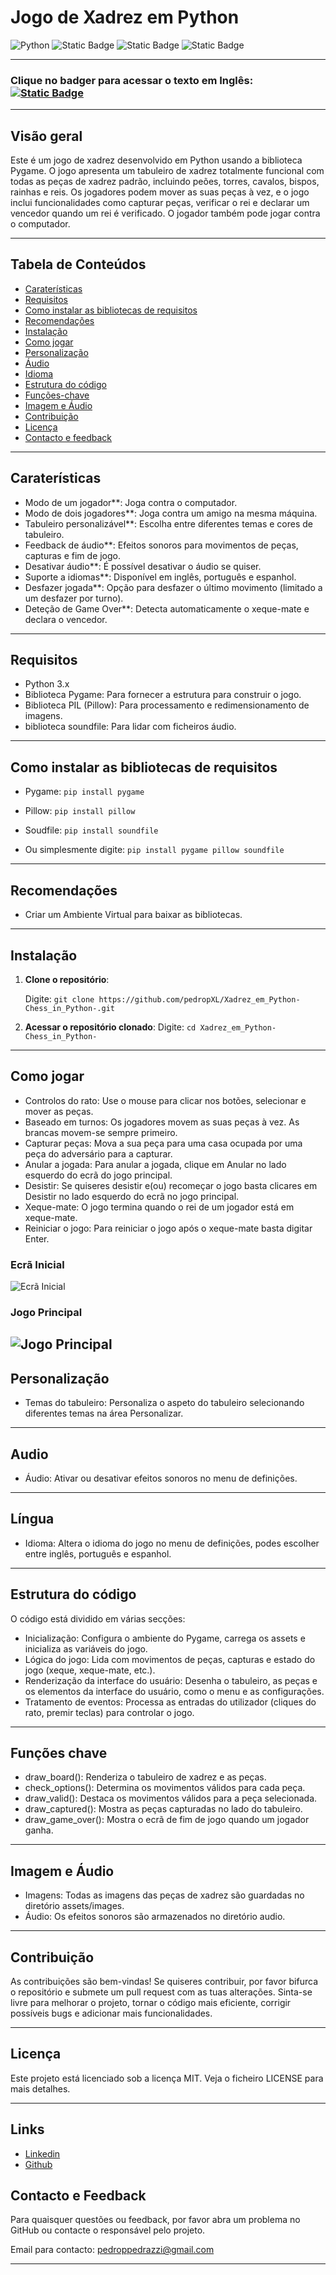 # **Jogo de Xadrez em Python**
![Python](https://img.shields.io/badge/Python-FFD43B?style=for-the-badge&logo=python&logoColor=blue)
![Static Badge](https://img.shields.io/badge/LinkedIn-www.linkedin.com%2Fin%2Fpedropedrazzi-blue)
![Static Badge](https://img.shields.io/badge/License-MIT%20License-red)
![Static Badge](https://img.shields.io/badge/Portugu%C3%AAs%20-%20BR%20-%20green?style=plastic&labelColor=blue)

---
### **Clique no badger para acessar o texto em Inglês:** [![Static Badge](https://img.shields.io/badge/English%20-%20US%20-%20black?style=plastic&labelColor=yellow)](README.md)

---

## **Visão geral**

Este é um jogo de xadrez desenvolvido em Python usando a biblioteca Pygame. O jogo apresenta um tabuleiro de xadrez totalmente funcional com todas as peças de xadrez padrão, incluindo peões, torres, cavalos, bispos, rainhas e reis. Os jogadores podem mover as suas peças à vez, e o jogo inclui funcionalidades como capturar peças, verificar o rei e declarar um vencedor quando um rei é verificado. O jogador também pode jogar contra o computador.

---

## **Tabela de Conteúdos**

- [Caraterísticas](#caraterísticas)
- [Requisitos](#requisitos)
- [Como instalar as bibliotecas de requisitos](#como-instalar-as-bibliotecas-de-requisitos)
- [Recomendações](#recomendações)
- [Instalação](#instalação)
- [Como jogar](#comojogar)
- [Personalização](#personalização)
- [Áudio](#áudio)
- [Idioma](#idioma)
- [Estrutura do código](#estrutura-do-código)
- [Funções-chave](#funções-chave)
- [Imagem e Áudio](#imagem-e-audio)
- [Contribuição](#contribuição)
- [Licença](#licença)
- [Contacto e feedback](#contacto-e-feedback)
---

## **Caraterísticas**
- Modo de um jogador**: Joga contra o computador.
- Modo de dois jogadores**: Joga contra um amigo na mesma máquina.
- Tabuleiro personalizável**: Escolha entre diferentes temas e cores de tabuleiro.
- Feedback de áudio**: Efeitos sonoros para movimentos de peças, capturas e fim de jogo.
- Desativar áudio**: É possível desativar o áudio se quiser.
- Suporte a idiomas**: Disponível em inglês, português e espanhol.
- Desfazer jogada**: Opção para desfazer o último movimento (limitado a um desfazer por turno).
- Deteção de Game Over**: Detecta automaticamente o xeque-mate e declara o vencedor.

---

## **Requisitos**
- Python 3.x
- Biblioteca Pygame: Para fornecer a estrutura para construir o jogo.
- Biblioteca PIL (Pillow): Para processamento e redimensionamento de imagens.
- biblioteca soundfile: Para lidar com ficheiros áudio.

---

## **Como instalar as bibliotecas de requisitos**

- Pygame: `pip install pygame`
- Pillow: `pip install pillow`
- Soudfile: `pip install soundfile`

- Ou simplesmente digite: `pip install pygame pillow soundfile`

---

## **Recomendações**

- Criar um Ambiente Virtual para baixar as bibliotecas.

---

## **Instalação**
1. **Clone o repositório**:
   
   Digite: `git clone https://github.com/pedropXL/Xadrez_em_Python-Chess_in_Python-.git`

2. **Acessar o repositório clonado**:
    Digite: `cd Xadrez_em_Python-Chess_in_Python-`

---

## **Como jogar**

- Controlos do rato: Use o mouse para clicar nos botões, selecionar e mover as peças.
- Baseado em turnos: Os jogadores movem as suas peças à vez. As brancas movem-se sempre primeiro.
- Capturar peças: Mova a sua peça para uma casa ocupada por uma peça do adversário para a capturar.
- Anular a jogada: Para anular a jogada, clique em Anular no lado esquerdo do ecrã do jogo principal.
- Desistir: Se quiseres desistir e(ou) recomeçar o jogo basta clicares em Desistir no lado esquerdo do ecrã no jogo principal.
- Xeque-mate: O jogo termina quando o rei de um jogador está em xeque-mate.
- Reiniciar o jogo: Para reiniciar o jogo após o xeque-mate basta digitar Enter.

### **Ecrã Inicial**

![Ecrã Inicial](/README_images/Initial%20screen.png)

### **Jogo Principal**
![Jogo Principal](/README_images/Main%20game.png)
---

## **Personalização**

- Temas do tabuleiro: Personaliza o aspeto do tabuleiro selecionando diferentes temas na área Personalizar.

---

## **Audio**

- Áudio: Ativar ou desativar efeitos sonoros no menu de definições.

---

## **Língua**

- Idioma: Altera o idioma do jogo no menu de definições, podes escolher entre inglês, português e espanhol.

---

## **Estrutura do código**

O código está dividido em várias secções:

- Inicialização: Configura o ambiente do Pygame, carrega os assets e inicializa as variáveis do jogo.
- Lógica do jogo: Lida com movimentos de peças, capturas e estado do jogo (xeque, xeque-mate, etc.).
- Renderização da interface do usuário: Desenha o tabuleiro, as peças e os elementos da interface do usuário, como o menu e as configurações.
- Tratamento de eventos: Processa as entradas do utilizador (cliques do rato, premir teclas) para controlar o jogo.

---

## **Funções chave**

- draw_board(): Renderiza o tabuleiro de xadrez e as peças.
- check_options(): Determina os movimentos válidos para cada peça.
- draw_valid(): Destaca os movimentos válidos para a peça selecionada.
- draw_captured(): Mostra as peças capturadas no lado do tabuleiro.
- draw_game_over(): Mostra o ecrã de fim de jogo quando um jogador ganha.

---

## **Imagem e Áudio**

- Imagens: Todas as imagens das peças de xadrez são guardadas no diretório assets/images.
- Áudio: Os efeitos sonoros são armazenados no diretório audio.

---

## **Contribuição**

As contribuições são bem-vindas! Se quiseres contribuir, por favor bifurca o repositório e submete um pull request com as tuas alterações. Sinta-se livre para melhorar o projeto, tornar o código mais eficiente, corrigir possíveis bugs e adicionar mais funcionalidades.

---

## **Licença**
Este projeto está licenciado sob a licença MIT. Veja o ficheiro LICENSE para mais detalhes.

---

## **Links**

- [Linkedin](www.linkedin.com/in/pedropedrazzi)
- [Github](https://github.com/pedropXL)

## **Contacto e Feedback**

Para quaisquer questões ou feedback, por favor abra um problema no GitHub ou contacte o responsável pelo projeto.

Email para contacto: pedroppedrazzi@gmail.com

---